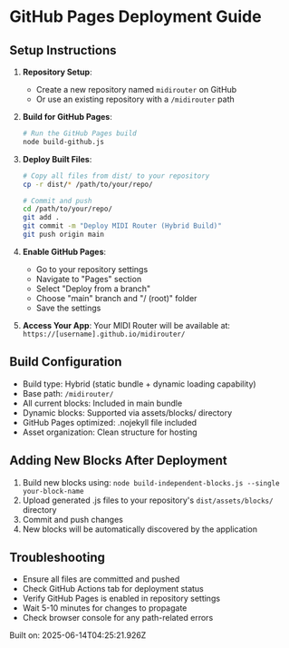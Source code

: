 # GitHub Pages Deployment Guide

## Setup Instructions

1. **Repository Setup**:
   - Create a new repository named `midirouter` on GitHub
   - Or use an existing repository with a `/midirouter` path

2. **Build for GitHub Pages**:
   ```bash
   # Run the GitHub Pages build
   node build-github.js
   ```

3. **Deploy Built Files**:
   ```bash
   # Copy all files from dist/ to your repository
   cp -r dist/* /path/to/your/repo/
   
   # Commit and push
   cd /path/to/your/repo/
   git add .
   git commit -m "Deploy MIDI Router (Hybrid Build)"
   git push origin main
   ```

4. **Enable GitHub Pages**:
   - Go to your repository settings
   - Navigate to "Pages" section
   - Select "Deploy from a branch"
   - Choose "main" branch and "/ (root)" folder
   - Save the settings

5. **Access Your App**:
   Your MIDI Router will be available at:
   `https://[username].github.io/midirouter/`

## Build Configuration
- Build type: Hybrid (static bundle + dynamic loading capability)
- Base path: `/midirouter/`
- All current blocks: Included in main bundle
- Dynamic blocks: Supported via assets/blocks/ directory
- GitHub Pages optimized: .nojekyll file included
- Asset organization: Clean structure for hosting

## Adding New Blocks After Deployment
1. Build new blocks using: `node build-independent-blocks.js --single your-block-name`
2. Upload generated .js files to your repository's `dist/assets/blocks/` directory
3. Commit and push changes
4. New blocks will be automatically discovered by the application

## Troubleshooting
- Ensure all files are committed and pushed
- Check GitHub Actions tab for deployment status
- Verify GitHub Pages is enabled in repository settings
- Wait 5-10 minutes for changes to propagate
- Check browser console for any path-related errors

Built on: 2025-06-14T04:25:21.926Z
